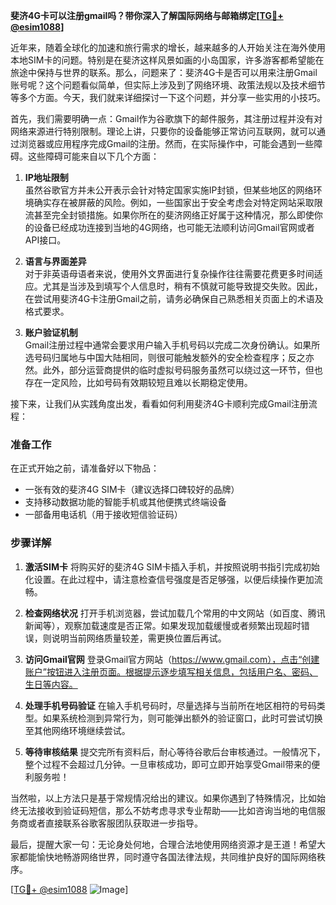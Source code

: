 **斐济4G卡可以注册gmail吗？带你深入了解国际网络与邮箱绑定[[TG💪+ @esim1088](https://t.me/s/esim1088)]**

近年来，随着全球化的加速和旅行需求的增长，越来越多的人开始关注在海外使用本地SIM卡的问题。特别是在斐济这样风景如画的小岛国家，许多游客都希望能在旅途中保持与世界的联系。那么，问题来了：斐济4G卡是否可以用来注册Gmail账号呢？这个问题看似简单，但实际上涉及到了网络环境、政策法规以及技术细节等多个方面。今天，我们就来详细探讨一下这个问题，并分享一些实用的小技巧。

首先，我们需要明确一点：Gmail作为谷歌旗下的邮件服务，其注册过程并没有对网络来源进行特别限制。理论上讲，只要你的设备能够正常访问互联网，就可以通过浏览器或应用程序完成Gmail的注册。然而，在实际操作中，可能会遇到一些障碍。这些障碍可能来自以下几个方面：

1. **IP地址限制**  
   虽然谷歌官方并未公开表示会针对特定国家实施IP封锁，但某些地区的网络环境确实存在被屏蔽的风险。例如，一些国家出于安全考虑会对特定网站采取限流甚至完全封锁措施。如果你所在的斐济网络正好属于这种情况，那么即使你的设备已经成功连接到当地的4G网络，也可能无法顺利访问Gmail官网或者API接口。

2. **语言与界面差异**  
   对于非英语母语者来说，使用外文界面进行复杂操作往往需要花费更多时间适应。尤其是当涉及到填写个人信息时，稍有不慎就可能导致提交失败。因此，在尝试用斐济4G卡注册Gmail之前，请务必确保自己熟悉相关页面上的术语及格式要求。

3. **账户验证机制**  
   Gmail注册过程中通常会要求用户输入手机号码以完成二次身份确认。如果所选号码归属地与中国大陆相同，则很可能触发额外的安全检查程序；反之亦然。此外，部分运营商提供的临时虚拟号码服务虽然可以绕过这一环节，但也存在一定风险，比如号码有效期较短且难以长期稳定使用。

接下来，让我们从实践角度出发，看看如何利用斐济4G卡顺利完成Gmail注册流程：

### 准备工作
在正式开始之前，请准备好以下物品：
- 一张有效的斐济4G SIM卡（建议选择口碑较好的品牌）
- 支持移动数据功能的智能手机或其他便携式终端设备
- 一部备用电话机（用于接收短信验证码）

### 步骤详解
1. **激活SIM卡**
   将购买好的斐济4G SIM卡插入手机，并按照说明书指引完成初始化设置。在此过程中，请注意检查信号强度是否足够强，以便后续操作更加流畅。

2. **检查网络状况**
   打开手机浏览器，尝试加载几个常用的中文网站（如百度、腾讯新闻等），观察加载速度是否正常。如果发现加载缓慢或者频繁出现超时错误，则说明当前网络质量较差，需更换位置后再试。

3. **访问Gmail官网**
   登录Gmail官方网站（https://www.gmail.com），点击“创建账户”按钮进入注册页面。根据提示逐步填写相关信息，包括用户名、密码、生日等内容。

4. **处理手机号码验证**
   在输入手机号码时，尽量选择与当前所在地区相符的号码类型。如果系统检测到异常行为，则可能弹出额外的验证窗口，此时可尝试切换至其他网络环境继续尝试。

5. **等待审核结果**
   提交完所有资料后，耐心等待谷歌后台审核通过。一般情况下，整个过程不会超过几分钟。一旦审核成功，即可立即开始享受Gmail带来的便利服务啦！

当然啦，以上方法只是基于常规情况给出的建议。如果你遇到了特殊情况，比如始终无法接收到验证码短信，那么不妨考虑寻求专业帮助——比如咨询当地的电信服务商或者直接联系谷歌客服团队获取进一步指导。

最后，提醒大家一句：无论身处何地，合理合法地使用网络资源才是王道！希望大家都能愉快地畅游网络世界，同时遵守各国法律法规，共同维护良好的国际网络秩序。

[[TG💪+ @esim1088](https://t.me/s/esim1088) ![Image](https://i.postimg.cc/4NQfJmqS/Snipaste-2025-05-13-00-14-12.png)]
